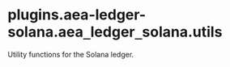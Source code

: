 <a id="plugins.aea-ledger-solana.aea_ledger_solana.utils"></a>

# plugins.aea-ledger-solana.aea`_`ledger`_`solana.utils

Utility functions for the Solana ledger.


